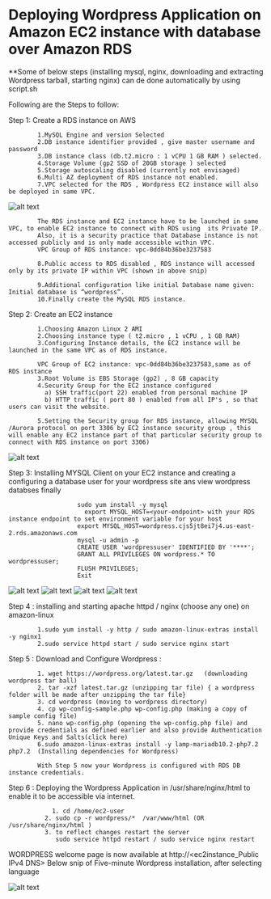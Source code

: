 # Deploying Wordpress Application on Amazon EC2 instance  with database over Amazon RDS	

**Some of below steps (installing mysql, nginx, downloading and extracting Wordpress tarball, starting nginx) can de done automatically by using script.sh

Following are the Steps to follow:

Step 1: Create a RDS instance on AWS 

            1.MySQL Engine and version Selected	
            2.DB instance identifier provided , give master username and password
            3.DB instance class (db.t2.micro : 1 vCPU 1 GB RAM ) selected.
            4.Storage Volume (gp2 SSD of 20GB storage ) selected
            5.Storage autoscaling disabled (currently not envisaged)
            6.Multi AZ deployment of RDS instance not enabled.
            7.VPC selected for the RDS , Wordpress EC2 instance will also be deployed in same VPC.
            
![alt text](https://bucketforowork.s3.us-east-2.amazonaws.com/WordpresswithRDS/VPC.PNG?response-content-disposition=inline&X-Amz-Security-Token=IQoJb3JpZ2luX2VjEIn%2F%2F%2F%2F%2F%2F%2F%2F%2F%2FwEaCmFwLXNvdXRoLTEiRzBFAiEAxRh7aFMtMnaILMY4mrbz%2FqacBd5kRIbbsiW543h3ARICIB5X8nV538aiiHEWmCbcnqHOaJGG8L6tO1hkLM5q85jVKu0CCKL%2F%2F%2F%2F%2F%2F%2F%2F%2F%2FwEQABoMNjc1OTE0ODM5MzY5IgyozldS36kH0oSaDyEqwQIIYPb7Yo9BrcmkCo5qhfhXLHx3SYIAcSBNaXFiy6IlqPRt0iiCGR57KElNCEqu7Ybpg61%2F2oB2TaBCNn3wEgr0ZuItZ%2FxFwjzsQImMJSS6P9eWO0ZlkG%2F4DwtjJCTg1H9GxPns3Mi2YSjr4Aamm0mrRyYRifKmuToE7efMl0INiweMboZjqHbix6m8T9QKLVE8ZaK1Z77cUTUktwd8FrJohpylqxW6%2F0SpZ9mV7%2B3YxgzX2dS4TneEz6xXGaml0JRRY3chRSTJo3%2FQgiL2L6B6lV81%2BBpDi3gcbbmDv%2BeZpwWPYOE3UNieffir0bcTfDyzV3PsA9OLGzqCuVmALl1b4LB%2BB2GxP4Kj1mlkZ39QWP5gM5Ok4u%2FvCT8VPtYKk9uqvWcLOcd%2F9lDl6%2FxN79e1%2FAQCsmdP2am3vxQop%2FvZvjcwsNaOjwY6swJh70h%2F6uScz%2Bv4K60P0KNK7wefEDM9CwfENFF1O8mOtPbRwnrVOcqC514FXxDhLQw8P6iM%2BwtrVzGzEbql3EJClNb0ZXWFmL2Pfh1kquxm%2BB6%2BGAQ1SYnDVzV2KKBv0BXwPIhtnzEiUwm0%2BUWXBkWZDArfDmh3MPtmSg0DLLWFanG4D4quxL7c45CJ%2Ba%2F2GK9aJQ3kSfM0KGIgY4i%2BinkM22JHHinFbZwMVw%2FRg1nAmsLLa%2FZWI9VI6RnjiGzF6zS%2F3%2BtKTRm1MaNRFe2BeDWz744iz3Xhct%2B71rFvhL%2BLwwKo2BdHLEpT8R2G9DCeNoAFBhaNqs9QFCCKdrt%2FQxmp3%2F7rhJ%2F1j%2BR6F9PaBOXn0%2BVy17fcj9opPCyVGR1%2BBXk9aTTzMOPvT4Q6xdB4KnqMozsH&X-Amz-Algorithm=AWS4-HMAC-SHA256&X-Amz-Date=20220116T145149Z&X-Amz-SignedHeaders=host&X-Amz-Expires=300&X-Amz-Credential=ASIAZ2X5J6VEZRCMMHWJ%2F20220116%2Fus-east-2%2Fs3%2Faws4_request&X-Amz-Signature=34391c6278713637c7c360109e1aa7417dfaa9a7765e7cef44c0076dad85f751)
            
            The RDS instance and EC2 instance have to be launched in same VPC, to enable EC2 instance to connect with RDS using  its Private IP.
            Also, it is a security practice that Database instance is not accessed publicly and is only made accessible within VPC. 
            VPC Group of RDS instance: vpc-0dd84b36be3237583

            8.Public access to RDS disabled , RDS instance will accessed only by its private IP within VPC (shown in above snip)

            9.Additional configuration like initial Database name given: Initial database is “wordpress”.
            10.Finally create the MySQL RDS instance.


Step 2: Create an EC2 instance

            1.Choosing Amazon Linux 2 AMI 
            2.Choosing instance type ( t2.micro , 1 vCPU , 1 GB RAM)
            3.Configuring Instance details, the EC2 instance will be launched in the same VPC as of RDS instance.

            VPC Group of EC2 instance: vpc-0dd84b36be3237583,same as of RDS instance
            3.Root Volume is EBS Storage (gp2) , 8 GB capacity
            4.Security Group for the EC2 instance configured 
              a) SSH traffic(port 22) enabled from personal machine IP
              b) HTTP traffic ( port 80 ) enabled from all IP's , so that users can visit the website.  

            5.Setting the Security group for RDS instance, allowing MYSQL /Aurora protocol on port 3306 by EC2 instance security group , this will enable any EC2 instance part of that particular security group to connect with RDS instance on port 3306)

![alt text](https://bucketforowork.s3.us-east-2.amazonaws.com/WordpresswithRDS/RDS_inbound%20rule.PNG?response-content-disposition=inline&X-Amz-Security-Token=IQoJb3JpZ2luX2VjEIn%2F%2F%2F%2F%2F%2F%2F%2F%2F%2FwEaCmFwLXNvdXRoLTEiRzBFAiEAxRh7aFMtMnaILMY4mrbz%2FqacBd5kRIbbsiW543h3ARICIB5X8nV538aiiHEWmCbcnqHOaJGG8L6tO1hkLM5q85jVKu0CCKL%2F%2F%2F%2F%2F%2F%2F%2F%2F%2FwEQABoMNjc1OTE0ODM5MzY5IgyozldS36kH0oSaDyEqwQIIYPb7Yo9BrcmkCo5qhfhXLHx3SYIAcSBNaXFiy6IlqPRt0iiCGR57KElNCEqu7Ybpg61%2F2oB2TaBCNn3wEgr0ZuItZ%2FxFwjzsQImMJSS6P9eWO0ZlkG%2F4DwtjJCTg1H9GxPns3Mi2YSjr4Aamm0mrRyYRifKmuToE7efMl0INiweMboZjqHbix6m8T9QKLVE8ZaK1Z77cUTUktwd8FrJohpylqxW6%2F0SpZ9mV7%2B3YxgzX2dS4TneEz6xXGaml0JRRY3chRSTJo3%2FQgiL2L6B6lV81%2BBpDi3gcbbmDv%2BeZpwWPYOE3UNieffir0bcTfDyzV3PsA9OLGzqCuVmALl1b4LB%2BB2GxP4Kj1mlkZ39QWP5gM5Ok4u%2FvCT8VPtYKk9uqvWcLOcd%2F9lDl6%2FxN79e1%2FAQCsmdP2am3vxQop%2FvZvjcwsNaOjwY6swJh70h%2F6uScz%2Bv4K60P0KNK7wefEDM9CwfENFF1O8mOtPbRwnrVOcqC514FXxDhLQw8P6iM%2BwtrVzGzEbql3EJClNb0ZXWFmL2Pfh1kquxm%2BB6%2BGAQ1SYnDVzV2KKBv0BXwPIhtnzEiUwm0%2BUWXBkWZDArfDmh3MPtmSg0DLLWFanG4D4quxL7c45CJ%2Ba%2F2GK9aJQ3kSfM0KGIgY4i%2BinkM22JHHinFbZwMVw%2FRg1nAmsLLa%2FZWI9VI6RnjiGzF6zS%2F3%2BtKTRm1MaNRFe2BeDWz744iz3Xhct%2B71rFvhL%2BLwwKo2BdHLEpT8R2G9DCeNoAFBhaNqs9QFCCKdrt%2FQxmp3%2F7rhJ%2F1j%2BR6F9PaBOXn0%2BVy17fcj9opPCyVGR1%2BBXk9aTTzMOPvT4Q6xdB4KnqMozsH&X-Amz-Algorithm=AWS4-HMAC-SHA256&X-Amz-Date=20220116T145606Z&X-Amz-SignedHeaders=host&X-Amz-Expires=300&X-Amz-Credential=ASIAZ2X5J6VEZRCMMHWJ%2F20220116%2Fus-east-2%2Fs3%2Faws4_request&X-Amz-Signature=fef0bf1c20238d52b91cbfa69650f01c76f728bd077d51741718147c62ad1cf0)

Step 3: Installing MYSQL Client on your EC2 instance and creating a configuring a database user for your wordpress site ans view wordpress databses finally

                       sudo yum install -y mysql
	                     export MYSQL_HOST=<your-endpoint> with your RDS instance endpoint to set environment variable for your host
                       export MYSQL_HOST=wordpress.cjs5jt8ei7j4.us-east-2.rds.amazonaws.com
                       mysql -u admin -p  
                       CREATE USER 'wordpressuser' IDENTIFIED BY '****';
                       GRANT ALL PRIVILEGES ON wordpress.* TO wordpressuser;
                       FLUSH PRIVILEGES;
                       Exit 

                       
![alt text](https://bucketforowork.s3.us-east-2.amazonaws.com/WordpresswithRDS/mysql-install.PNG?response-content-disposition=inline&X-Amz-Security-Token=IQoJb3JpZ2luX2VjEIn%2F%2F%2F%2F%2F%2F%2F%2F%2F%2FwEaCmFwLXNvdXRoLTEiRzBFAiEAxRh7aFMtMnaILMY4mrbz%2FqacBd5kRIbbsiW543h3ARICIB5X8nV538aiiHEWmCbcnqHOaJGG8L6tO1hkLM5q85jVKu0CCKL%2F%2F%2F%2F%2F%2F%2F%2F%2F%2FwEQABoMNjc1OTE0ODM5MzY5IgyozldS36kH0oSaDyEqwQIIYPb7Yo9BrcmkCo5qhfhXLHx3SYIAcSBNaXFiy6IlqPRt0iiCGR57KElNCEqu7Ybpg61%2F2oB2TaBCNn3wEgr0ZuItZ%2FxFwjzsQImMJSS6P9eWO0ZlkG%2F4DwtjJCTg1H9GxPns3Mi2YSjr4Aamm0mrRyYRifKmuToE7efMl0INiweMboZjqHbix6m8T9QKLVE8ZaK1Z77cUTUktwd8FrJohpylqxW6%2F0SpZ9mV7%2B3YxgzX2dS4TneEz6xXGaml0JRRY3chRSTJo3%2FQgiL2L6B6lV81%2BBpDi3gcbbmDv%2BeZpwWPYOE3UNieffir0bcTfDyzV3PsA9OLGzqCuVmALl1b4LB%2BB2GxP4Kj1mlkZ39QWP5gM5Ok4u%2FvCT8VPtYKk9uqvWcLOcd%2F9lDl6%2FxN79e1%2FAQCsmdP2am3vxQop%2FvZvjcwsNaOjwY6swJh70h%2F6uScz%2Bv4K60P0KNK7wefEDM9CwfENFF1O8mOtPbRwnrVOcqC514FXxDhLQw8P6iM%2BwtrVzGzEbql3EJClNb0ZXWFmL2Pfh1kquxm%2BB6%2BGAQ1SYnDVzV2KKBv0BXwPIhtnzEiUwm0%2BUWXBkWZDArfDmh3MPtmSg0DLLWFanG4D4quxL7c45CJ%2Ba%2F2GK9aJQ3kSfM0KGIgY4i%2BinkM22JHHinFbZwMVw%2FRg1nAmsLLa%2FZWI9VI6RnjiGzF6zS%2F3%2BtKTRm1MaNRFe2BeDWz744iz3Xhct%2B71rFvhL%2BLwwKo2BdHLEpT8R2G9DCeNoAFBhaNqs9QFCCKdrt%2FQxmp3%2F7rhJ%2F1j%2BR6F9PaBOXn0%2BVy17fcj9opPCyVGR1%2BBXk9aTTzMOPvT4Q6xdB4KnqMozsH&X-Amz-Algorithm=AWS4-HMAC-SHA256&X-Amz-Date=20220116T150445Z&X-Amz-SignedHeaders=host&X-Amz-Expires=300&X-Amz-Credential=ASIAZ2X5J6VEZRCMMHWJ%2F20220116%2Fus-east-2%2Fs3%2Faws4_request&X-Amz-Signature=752813b0b7857d850ba45ad14e5d58c306ea58e0107689273985954acdaaf2cf)
![alt text](https://bucketforowork.s3.us-east-2.amazonaws.com/WordpresswithRDS/mysql_login.PNG?response-content-disposition=inline&X-Amz-Security-Token=IQoJb3JpZ2luX2VjEIn%2F%2F%2F%2F%2F%2F%2F%2F%2F%2FwEaCmFwLXNvdXRoLTEiRzBFAiEAxRh7aFMtMnaILMY4mrbz%2FqacBd5kRIbbsiW543h3ARICIB5X8nV538aiiHEWmCbcnqHOaJGG8L6tO1hkLM5q85jVKu0CCKL%2F%2F%2F%2F%2F%2F%2F%2F%2F%2FwEQABoMNjc1OTE0ODM5MzY5IgyozldS36kH0oSaDyEqwQIIYPb7Yo9BrcmkCo5qhfhXLHx3SYIAcSBNaXFiy6IlqPRt0iiCGR57KElNCEqu7Ybpg61%2F2oB2TaBCNn3wEgr0ZuItZ%2FxFwjzsQImMJSS6P9eWO0ZlkG%2F4DwtjJCTg1H9GxPns3Mi2YSjr4Aamm0mrRyYRifKmuToE7efMl0INiweMboZjqHbix6m8T9QKLVE8ZaK1Z77cUTUktwd8FrJohpylqxW6%2F0SpZ9mV7%2B3YxgzX2dS4TneEz6xXGaml0JRRY3chRSTJo3%2FQgiL2L6B6lV81%2BBpDi3gcbbmDv%2BeZpwWPYOE3UNieffir0bcTfDyzV3PsA9OLGzqCuVmALl1b4LB%2BB2GxP4Kj1mlkZ39QWP5gM5Ok4u%2FvCT8VPtYKk9uqvWcLOcd%2F9lDl6%2FxN79e1%2FAQCsmdP2am3vxQop%2FvZvjcwsNaOjwY6swJh70h%2F6uScz%2Bv4K60P0KNK7wefEDM9CwfENFF1O8mOtPbRwnrVOcqC514FXxDhLQw8P6iM%2BwtrVzGzEbql3EJClNb0ZXWFmL2Pfh1kquxm%2BB6%2BGAQ1SYnDVzV2KKBv0BXwPIhtnzEiUwm0%2BUWXBkWZDArfDmh3MPtmSg0DLLWFanG4D4quxL7c45CJ%2Ba%2F2GK9aJQ3kSfM0KGIgY4i%2BinkM22JHHinFbZwMVw%2FRg1nAmsLLa%2FZWI9VI6RnjiGzF6zS%2F3%2BtKTRm1MaNRFe2BeDWz744iz3Xhct%2B71rFvhL%2BLwwKo2BdHLEpT8R2G9DCeNoAFBhaNqs9QFCCKdrt%2FQxmp3%2F7rhJ%2F1j%2BR6F9PaBOXn0%2BVy17fcj9opPCyVGR1%2BBXk9aTTzMOPvT4Q6xdB4KnqMozsH&X-Amz-Algorithm=AWS4-HMAC-SHA256&X-Amz-Date=20220116T150520Z&X-Amz-SignedHeaders=host&X-Amz-Expires=300&X-Amz-Credential=ASIAZ2X5J6VEZRCMMHWJ%2F20220116%2Fus-east-2%2Fs3%2Faws4_request&X-Amz-Signature=5cf06a8e2d299debe79d6d651abd693adc1ae55b08522f59cf06451796a37766)
![alt text](https://bucketforowork.s3.us-east-2.amazonaws.com/WordpresswithRDS/showdatabases.PNG?response-content-disposition=inline&X-Amz-Security-Token=IQoJb3JpZ2luX2VjEIn%2F%2F%2F%2F%2F%2F%2F%2F%2F%2FwEaCmFwLXNvdXRoLTEiRzBFAiEAxRh7aFMtMnaILMY4mrbz%2FqacBd5kRIbbsiW543h3ARICIB5X8nV538aiiHEWmCbcnqHOaJGG8L6tO1hkLM5q85jVKu0CCKL%2F%2F%2F%2F%2F%2F%2F%2F%2F%2FwEQABoMNjc1OTE0ODM5MzY5IgyozldS36kH0oSaDyEqwQIIYPb7Yo9BrcmkCo5qhfhXLHx3SYIAcSBNaXFiy6IlqPRt0iiCGR57KElNCEqu7Ybpg61%2F2oB2TaBCNn3wEgr0ZuItZ%2FxFwjzsQImMJSS6P9eWO0ZlkG%2F4DwtjJCTg1H9GxPns3Mi2YSjr4Aamm0mrRyYRifKmuToE7efMl0INiweMboZjqHbix6m8T9QKLVE8ZaK1Z77cUTUktwd8FrJohpylqxW6%2F0SpZ9mV7%2B3YxgzX2dS4TneEz6xXGaml0JRRY3chRSTJo3%2FQgiL2L6B6lV81%2BBpDi3gcbbmDv%2BeZpwWPYOE3UNieffir0bcTfDyzV3PsA9OLGzqCuVmALl1b4LB%2BB2GxP4Kj1mlkZ39QWP5gM5Ok4u%2FvCT8VPtYKk9uqvWcLOcd%2F9lDl6%2FxN79e1%2FAQCsmdP2am3vxQop%2FvZvjcwsNaOjwY6swJh70h%2F6uScz%2Bv4K60P0KNK7wefEDM9CwfENFF1O8mOtPbRwnrVOcqC514FXxDhLQw8P6iM%2BwtrVzGzEbql3EJClNb0ZXWFmL2Pfh1kquxm%2BB6%2BGAQ1SYnDVzV2KKBv0BXwPIhtnzEiUwm0%2BUWXBkWZDArfDmh3MPtmSg0DLLWFanG4D4quxL7c45CJ%2Ba%2F2GK9aJQ3kSfM0KGIgY4i%2BinkM22JHHinFbZwMVw%2FRg1nAmsLLa%2FZWI9VI6RnjiGzF6zS%2F3%2BtKTRm1MaNRFe2BeDWz744iz3Xhct%2B71rFvhL%2BLwwKo2BdHLEpT8R2G9DCeNoAFBhaNqs9QFCCKdrt%2FQxmp3%2F7rhJ%2F1j%2BR6F9PaBOXn0%2BVy17fcj9opPCyVGR1%2BBXk9aTTzMOPvT4Q6xdB4KnqMozsH&X-Amz-Algorithm=AWS4-HMAC-SHA256&X-Amz-Date=20220116T150607Z&X-Amz-SignedHeaders=host&X-Amz-Expires=300&X-Amz-Credential=ASIAZ2X5J6VEZRCMMHWJ%2F20220116%2Fus-east-2%2Fs3%2Faws4_request&X-Amz-Signature=bb40e8afb0889e108a7968f7a775be363a635b3c1842df706e5b3b5becda8be1)
![alt text](https://bucketforowork.s3.us-east-2.amazonaws.com/WordpresswithRDS/user-privileges.PNG?response-content-disposition=inline&X-Amz-Security-Token=IQoJb3JpZ2luX2VjEIn%2F%2F%2F%2F%2F%2F%2F%2F%2F%2FwEaCmFwLXNvdXRoLTEiRzBFAiEAxRh7aFMtMnaILMY4mrbz%2FqacBd5kRIbbsiW543h3ARICIB5X8nV538aiiHEWmCbcnqHOaJGG8L6tO1hkLM5q85jVKu0CCKL%2F%2F%2F%2F%2F%2F%2F%2F%2F%2FwEQABoMNjc1OTE0ODM5MzY5IgyozldS36kH0oSaDyEqwQIIYPb7Yo9BrcmkCo5qhfhXLHx3SYIAcSBNaXFiy6IlqPRt0iiCGR57KElNCEqu7Ybpg61%2F2oB2TaBCNn3wEgr0ZuItZ%2FxFwjzsQImMJSS6P9eWO0ZlkG%2F4DwtjJCTg1H9GxPns3Mi2YSjr4Aamm0mrRyYRifKmuToE7efMl0INiweMboZjqHbix6m8T9QKLVE8ZaK1Z77cUTUktwd8FrJohpylqxW6%2F0SpZ9mV7%2B3YxgzX2dS4TneEz6xXGaml0JRRY3chRSTJo3%2FQgiL2L6B6lV81%2BBpDi3gcbbmDv%2BeZpwWPYOE3UNieffir0bcTfDyzV3PsA9OLGzqCuVmALl1b4LB%2BB2GxP4Kj1mlkZ39QWP5gM5Ok4u%2FvCT8VPtYKk9uqvWcLOcd%2F9lDl6%2FxN79e1%2FAQCsmdP2am3vxQop%2FvZvjcwsNaOjwY6swJh70h%2F6uScz%2Bv4K60P0KNK7wefEDM9CwfENFF1O8mOtPbRwnrVOcqC514FXxDhLQw8P6iM%2BwtrVzGzEbql3EJClNb0ZXWFmL2Pfh1kquxm%2BB6%2BGAQ1SYnDVzV2KKBv0BXwPIhtnzEiUwm0%2BUWXBkWZDArfDmh3MPtmSg0DLLWFanG4D4quxL7c45CJ%2Ba%2F2GK9aJQ3kSfM0KGIgY4i%2BinkM22JHHinFbZwMVw%2FRg1nAmsLLa%2FZWI9VI6RnjiGzF6zS%2F3%2BtKTRm1MaNRFe2BeDWz744iz3Xhct%2B71rFvhL%2BLwwKo2BdHLEpT8R2G9DCeNoAFBhaNqs9QFCCKdrt%2FQxmp3%2F7rhJ%2F1j%2BR6F9PaBOXn0%2BVy17fcj9opPCyVGR1%2BBXk9aTTzMOPvT4Q6xdB4KnqMozsH&X-Amz-Algorithm=AWS4-HMAC-SHA256&X-Amz-Date=20220116T150917Z&X-Amz-SignedHeaders=host&X-Amz-Expires=300&X-Amz-Credential=ASIAZ2X5J6VEZRCMMHWJ%2F20220116%2Fus-east-2%2Fs3%2Faws4_request&X-Amz-Signature=5f408a417f625eacd597c80887279acd02e6a0d6c75c80646166cadad027a845)


Step 4 : installing and starting apache httpd / nginx (choose any one) on amazon-linux  

            1.sudo yum install -y http / sudo amazon-linux-extras install -y nginx1
            2.sudo service httpd start / sudo service nginx start 

Step 5 : Download and Configure Wordpress : 

            1. wget https://wordpress.org/latest.tar.gz   (downloading wordpress tar ball)
            2. tar -xzf latest.tar.gz (unzipping tar file) { a wordpress folder will be made after unzipping the tar file}
            3. cd wordpress (moving to wordpress directory)
            4. cp wp-config-sample.php wp-config.php (making a copy of sample config file)
            5. nano wp-config.php (opening the wp-config.php file) and provide credentials as defined earlier and also provide Authentication Unique Keys and Salts(click here)
            6.sudo amazon-linux-extras install -y lamp-mariadb10.2-php7.2 php7.2  (Installing dependencies for Wordpress)
            
            With Step 5 now your Wordpress is configured with RDS DB instance credentials.
            
           
Step 6 : Deploying the Wordpress Application in /usr/share/nginx/html to enable it to be accessible via internet.

  		        1. cd /home/ec2-user 
              2. sudo cp -r wordpress/*  /var/www/html (OR /usr/share/nginx/html )
              3. to reflect changes restart the server
                 sudo service httpd restart / sudo service nginx restart 
                 
                 
WORDPRESS welcome page is now available at http://<ec2instance_Public IPv4 DNS>
Below snip of Five-minute Wordpress installation, after selecting language

![alt text](https://bucketforowork.s3.us-east-2.amazonaws.com/WordpresswithRDS/wordpress.PNG?response-content-disposition=inline&X-Amz-Security-Token=IQoJb3JpZ2luX2VjEIn%2F%2F%2F%2F%2F%2F%2F%2F%2F%2FwEaCmFwLXNvdXRoLTEiRzBFAiEAxRh7aFMtMnaILMY4mrbz%2FqacBd5kRIbbsiW543h3ARICIB5X8nV538aiiHEWmCbcnqHOaJGG8L6tO1hkLM5q85jVKu0CCKL%2F%2F%2F%2F%2F%2F%2F%2F%2F%2FwEQABoMNjc1OTE0ODM5MzY5IgyozldS36kH0oSaDyEqwQIIYPb7Yo9BrcmkCo5qhfhXLHx3SYIAcSBNaXFiy6IlqPRt0iiCGR57KElNCEqu7Ybpg61%2F2oB2TaBCNn3wEgr0ZuItZ%2FxFwjzsQImMJSS6P9eWO0ZlkG%2F4DwtjJCTg1H9GxPns3Mi2YSjr4Aamm0mrRyYRifKmuToE7efMl0INiweMboZjqHbix6m8T9QKLVE8ZaK1Z77cUTUktwd8FrJohpylqxW6%2F0SpZ9mV7%2B3YxgzX2dS4TneEz6xXGaml0JRRY3chRSTJo3%2FQgiL2L6B6lV81%2BBpDi3gcbbmDv%2BeZpwWPYOE3UNieffir0bcTfDyzV3PsA9OLGzqCuVmALl1b4LB%2BB2GxP4Kj1mlkZ39QWP5gM5Ok4u%2FvCT8VPtYKk9uqvWcLOcd%2F9lDl6%2FxN79e1%2FAQCsmdP2am3vxQop%2FvZvjcwsNaOjwY6swJh70h%2F6uScz%2Bv4K60P0KNK7wefEDM9CwfENFF1O8mOtPbRwnrVOcqC514FXxDhLQw8P6iM%2BwtrVzGzEbql3EJClNb0ZXWFmL2Pfh1kquxm%2BB6%2BGAQ1SYnDVzV2KKBv0BXwPIhtnzEiUwm0%2BUWXBkWZDArfDmh3MPtmSg0DLLWFanG4D4quxL7c45CJ%2Ba%2F2GK9aJQ3kSfM0KGIgY4i%2BinkM22JHHinFbZwMVw%2FRg1nAmsLLa%2FZWI9VI6RnjiGzF6zS%2F3%2BtKTRm1MaNRFe2BeDWz744iz3Xhct%2B71rFvhL%2BLwwKo2BdHLEpT8R2G9DCeNoAFBhaNqs9QFCCKdrt%2FQxmp3%2F7rhJ%2F1j%2BR6F9PaBOXn0%2BVy17fcj9opPCyVGR1%2BBXk9aTTzMOPvT4Q6xdB4KnqMozsH&X-Amz-Algorithm=AWS4-HMAC-SHA256&X-Amz-Date=20220116T151800Z&X-Amz-SignedHeaders=host&X-Amz-Expires=300&X-Amz-Credential=ASIAZ2X5J6VEZRCMMHWJ%2F20220116%2Fus-east-2%2Fs3%2Faws4_request&X-Amz-Signature=0710005b1f84c27c46b786a0fe1b75315d2422226e0f5ffb136fe598f2c04f51)



                       


